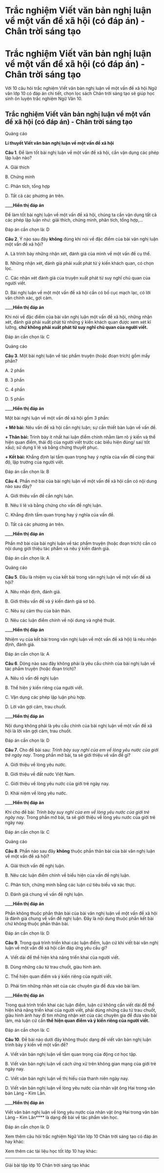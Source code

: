 # Trắc nghiệm Viết văn bản nghị luận về một vấn đề xã hội (có đáp án) - Chân trời sáng tạo

# Trắc nghiệm Viết văn bản nghị luận về một vấn đề xã hội (có đáp án) - Chân trời sáng tạo

Với 10 câu hỏi trắc nghiệm Viết văn bản nghị luận về một vấn đề xã hội Ngữ văn lớp 10 có đáp án chi tiết, chọn lọc sách Chân trời sáng tạo sẽ giúp học sinh ôn luyện trắc nghiệm Ngữ Văn 10.

## Trắc nghiệm Viết văn bản nghị luận về một vấn đề xã hội (có đáp án) - Chân trời sáng tạo

Quảng cáo

**Lí thuyết Viết văn bản nghị luận về một vấn đề xã hội**

**Câu 1**. Để làm tốt bài nghị luận về một vấn đề xã hội, cần vận dụng các phép lập luận nào?

A. Giải thích

B. Chứng minh

C. Phân tích, tổng hợp

D. Tất cả các phương án trên.

____**Hiển thị đáp án**

Để làm tốt bài nghị luận về một vấn đề xã hội, chúng ta cần vận dụng tất cả các phép lập luận như: giải thích, chứng minh, phân tích, tổng hợp,...

Đáp án cần chọn là: D

**Câu 2**. Ý nào sau đây **không** đúng khi nói về đặc điểm của bài văn nghị luận một vấn đề xã hội?

A. Là trình bày những nhận xét, đánh giá của mình về một vấn đề cụ thể.

B. Những nhận xét, đánh giá phải xuất phát từ ý kiến khách quan, có chọn lọc.

C. Các nhận xét đánh giá của truyện xuất phát từ suy nghĩ chủ quan của người viết.

D. Bài nghị luận về một một vấn đề xã hội cần có bố cục mạch lạc, có lời văn chính xác, gợi cảm.

____**Hiển thị đáp án**

Khi nói về đặc điểm của bài văn nghị luận một vấn đề xã hội, những nhận xét, đánh giá phải xuất phát từ những ý kiến khách quan được xem xét kĩ lưỡng, **chứ không phải xuất phát từ suy nghĩ chủ quan của người viết.**

Đáp án cần chọn là: C

Quảng cáo

**Câu 3**. Một bài nghị luận về tác phẩm truyện (hoặc đoạn trích) gồm mấy phần?

A. 2 phần

B. 3 phần

C. 4 phần

D. 5 phần

____**Hiển thị đáp án**

Một bài nghị luận về một vấn đề xã hội gồm 3 phần:

**\+ Mở bài:** Nêu vấn đề xã hội cần nghị luận; sự cần thiết bàn luận về vấn đề.

**\+ Thân bài:** Trình bày ít nhất hai luận điểm chính nhằm làm rõ ý kiến và thể hiện quan điểm, thái độ của người viết trước các biểu hiện đúng/ sai/ tốt xấu); sử dụng lí lẽ và bằng chứng thuyết phục.

**\+ Kết bài:** Khẳng định lại tầm quan trọng hay ý nghĩa của vấn đề cùng thái độ, lập trường của người viết.

Đáp án cần chọn là: B

**Câu 4**. Phần mở bài của bài nghị luận về một vấn đề xã hội cần có nội dung nào sau đây?

A. Giới thiệu vấn đề cần nghị luận.

B. Nêu lí lẽ và bằng chứng cho vấn đề nghị luận.

C. Khẳng định tầm quan trọng hay ý nghĩa của vấn đề.

D. Tất cả các phương án trên.

____**Hiển thị đáp án**

Phần mở bài của bài nghị luận về tác phẩm truyện (hoặc đoạn trích) cần có nội dung giới thiệu tác phẩm và nêu ý kiến đánh giá.

Đáp án cần chọn là: A

Quảng cáo

**Câu 5**. Đâu là nhiệm vụ của kết bài trong văn nghị luận về một vấn đề xã hội?

A. Nêu nhận định, đánh giá.

B. Giới thiệu vấn đề và ý kiến đánh giá sơ bộ.

C. Nêu sự cảm thụ của bản thân.

D. Nêu các luận điểm chính về nội dung và nghệ thuật.

____**Hiển thị đáp án**

Nhiệm vụ của kết bài trong văn nghị luận về một vấn đề xã hội) là nêu nhận định, đánh giá.

Đáp án cần chọn là: A

**Câu 6**. Dòng nào sau đây không phải là yêu cầu chính của bài nghị luận về tác phẩm truyện (hoặc đoạn trích)?

A. Nêu rõ vấn đề nghị luận

B. Thể hiện ý kiến riêng của người viết.

C. Vận dụng các phép lập luận phù hợp.

D. Lời văn gợi cảm, trau chuốt.

____**Hiển thị đáp án**

Nội dung không phải là yêu cầu chính của bài nghị luận về một vấn đề xã hội là lời văn gợi cảm, trau chuốt.

Đáp án cần chọn là: D

**Câu 7**. Cho đề bài sau:  _Trình bày suy nghĩ của em về lòng yêu nước của giới trẻ ngày nay_. Trong phần mở bài, ta sẽ giới thiệu về vấn đề gì?

A. Giới thiệu về lòng yêu nước.

B. Giới thiệu về đất nước Việt Nam.

C. Giới thiệu về lòng yêu nước của giới trẻ ngày nay.

D. Khái niệm về lòng yêu nước.

____**Hiển thị đáp án**

Khi cho đề bài:  _Trình bày suy nghĩ của em về lòng yêu nước của giới trẻ ngày nay_. Trong phần mở bài, ta sẽ giới thiệu về lòng yêu nước của giới trẻ ngày nay.

Đáp án cần chọn là: C

Quảng cáo

**Câu 8**. Phần nào sau đây **không** thuộc phần thân bài của bài văn nghị luận về một vấn đề xã hội?

A. Giải thích vấn đề nghị luận.

B. Nêu các luận điểm chính về biểu hiện của vấn đề nghị luận.

C. Phân tích, chứng minh bằng các luận cứ tiêu biểu và xác thực.

D. Đánh giá chung về vấn đề nghị luận.

____**Hiển thị đáp án**

Phần không thuộc phần thân bài của bài văn nghị luận về một vấn đề xã hội là đánh giá chung về vấn đề nghị luận. Đây là nội dung thuộc phần kết bài chứ không thuộc phần thân bài.

Đáp án cần chọn là: D

**Câu 9**. Trong quá trình triển khai các luận điểm, luận cứ khi viết bài văn nghị luận về một vấn đề xã hội cần đáp ứng yêu cầu gì?

A. Viết dài để thể hiện khả năng triển khai của người viết.

B. Dùng những câu từ trau chuốt, giàu hình ảnh.

C. Thể hiện quan điểm và ý kiến riêng của người viết.

D. Phải tìm những nhận xét của các chuyên gia để đưa vào bài làm.

____**Hiển thị đáp án**

Trong quá trình triển khai các luận điểm, luận cứ không cần viết dài để thể hiện khả năng triển khai của người viết, phải dùng những câu từ trau chuốt, giàu hình ảnh hay đi tìm những nhận xét của các chuyên gia để đưa vào bài làm, mà luận cứ cần **thể hiện quan điểm và ý kiến riêng của người viết.**

Đáp án cần chọn là: C

**Câu 10**. Đề bài nào dưới đây không thuộc dạng đề viết văn bản nghị luận trình bày ý kiến về một vấn đề?

A. Viết văn bản nghị luận về tầm quan trọng của động cơ học tập.

B. Viết văn bản nghị luận về cách ứng xử trên không gian mạng của giới trẻ ngày nay.

C. Viết văn bản nghị luận về thị hiếu của thanh niên ngày nay.

D. Viết văn bản nghị luận về lòng yêu nước của nhân vật ông Hai trong văn bản Làng – Kim Lân.

____**Hiển thị đáp án**

Viết văn bản nghị luận về lòng yêu nước của nhân vật ông Hai trong văn bản Làng – Kim Lân**** là dạng đề bài về tác phẩm văn học.

Đáp án cần chọn là: D

Xem thêm câu hỏi trắc nghiệm Ngữ Văn lớp 10 Chân trời sáng tạo có đáp án hay khác:

Xem thêm các tài liệu học tốt lớp 10 hay khác:

* * *

Giải bài tập lớp 10 Chân trời sáng tạo khác
